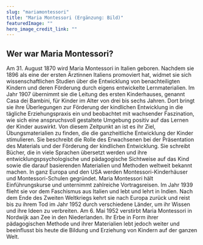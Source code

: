 ```yaml
---
slug: "mariamontessori"
title: "Maria Montessori (Ergänzung: Bild)"
featuredImage: ""
hero_image_credit_link: ""
---
```


## Wer war Maria Montessori?

Am 31. August 1870 wird Maria Montessori in Italien geboren. Nachdem sie 1896 als eine der ersten
Ärztinnen Italiens promoviert hat, widmet sie sich wissenschaftlichen Studien über die Entwicklung von benachteiligten Kindern und deren Förderung durch eigens entwickelte Lernmaterialien.
Im Jahr 1907 übernimmt sie die Leitung des ersten Kinderhauses, genannt Casa dei Bambini, für
Kinder im Alter von drei bis sechs Jahren. Dort bringt sie ihre Überlegungen zur Förderung der
kindlichen Entwicklung in die tägliche Erziehungspraxis ein und beobachtet mit wachsender Faszination, wie sich eine anspruchsvoll gestaltete Umgebung positiv auf das Lernen der Kinder auswirkt. Von diesem Zeitpunkt an ist es ihr Ziel, Übungsmaterialien zu finden, die die ganzheitliche
Entwicklung der Kinder stimulieren. Sie beschreibt die Rolle des Erwachsenen bei der Präsentation
des Materials und der Förderung der kindlichen Entwicklung. Sie schreibt Bücher, die in viele
Sprachen übersetzt werden und ihre entwicklungspsychologische und pädagogische Sichtweise
auf das Kind sowie die darauf basierenden Materialien und Methoden weltweit bekannt machen.
In ganz Europa und den USA werden Montessori-Kinderhäuser und Montessori-Schulen gegründet. Maria Montessori hält Einführungskurse und unternimmt zahlreiche Vortragsreisen.
Im Jahr 1939 flieht sie vor dem Faschismus aus Italien und lebt und lehrt in Indien. Nach dem
Ende des Zweiten Weltkriegs kehrt sie nach Europa zurück und reist bis zu ihrem Tod im Jahr
1952 durch verschiedene Länder, um ihr Wissen und ihre Ideen zu verbreiten. Am 6. Mai 1952
verstirbt Maria Montessori in Nordwijk aan Zee in den Niederlanden. Ihr Erbe in Form ihrer
pädagogischen Methode und ihrer Materialien lebt jedoch weiter und beeinflusst bis heute die
Bildung und Erziehung von Kindern auf der ganzen Welt.